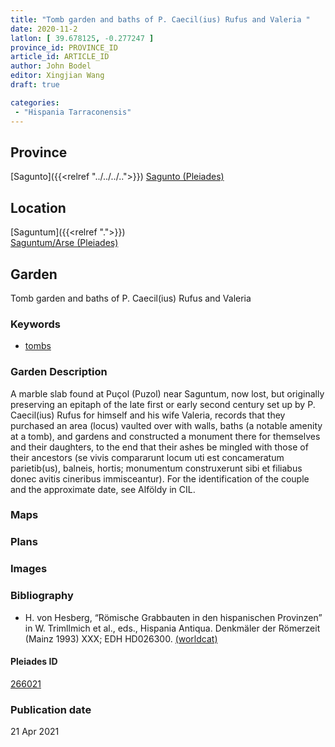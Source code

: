 ```yaml
---
title: "Tomb garden and baths of P. Caecil(ius) Rufus and Valeria "
date: 2020-11-2
latlon: [ 39.678125, -0.277247 ]
province_id: PROVINCE_ID
article_id: ARTICLE_ID
author: John Bodel
editor: Xingjian Wang
draft: true

categories:
 - "Hispania Tarraconensis"
---
```


## Province

[Sagunto]({{<relref "../../../..">}})
[Sagunto (Pleiades)](https://pleiades.stoa.org/places/266020)

<!--### Province Description-->


## Location

[Saguntum]({{<relref ".">}}) \
[Saguntum/Arse (Pleiades)](https://pleiades.stoa.org/places/266021)

<!--### Location Description-->

<!-- LEAVE THIS BLANK FOR NOW -->

<!--## Sublocation-->

<!--
[AREA WITHIN LOCATION, LIKE “PALATINE HILL”](GEOREFERENCE LINK)
A sublocation is any area larger than an individual garden, but located within a location. I would always try to include a link to a controlled vocabulary here if possible. This ID may well be different from the Garden ID, e.g., Pompeii versus a Garden in one of the houses which has its own Pleiades ID.
-->

<!--### Sublocation Description-->

<!-- DESCRIPTION -->

## Garden
Tomb garden and baths of P. Caecil(ius) Rufus and Valeria

### Keywords
- [tombs](http://vocab.getty.edu/page/aat/300005926)

### Garden Description
A marble slab found at Puçol (Puzol) near Saguntum, now lost,  but originally preserving an epitaph of the late first or early second century set up by P. Caecil(ius) Rufus for himself and his wife Valeria, records that they purchased an area (locus) vaulted over with walls, baths (a notable amenity at a tomb), and gardens and constructed a monument there for themselves and their daughters, to the end that their ashes be mingled with those of their ancestors  (se vivis compararunt locum uti est concameratum parietib(us), balneis, hortis; monumentum construxerunt sibi et filiabus donec avitis cineribus immisceantur). For the identification of the couple and the approximate date, see Alföldy in CIL.

### Maps

<!--
{{< figure src="IMG_URL" alt="ALT_TEXT" title="CAPTION" >}}
-->

### Plans

<!--
{{< figure src="IMG_URL" alt="ALT_TEXT" title="CAPTION" >}}
-->

### Images

<!--
{{< figure src="IMG_URL" alt="ALT_TEXT" title="CAPTION" >}}
-->

<!--### Dates-->


### Bibliography
- H. von Hesberg, “Römische Grabbauten in den hispanischen Provinzen” in W. Trimllmich et al., eds., Hispania Antiqua. Denkmäler der Römerzeit (Mainz 1993) XXX; EDH HD026300. [(worldcat)](http://www.worldcat.org/oclc/7377084156)

<!--#### Periodo ID-->

<!-- [PERIODO_ID](https://pleiades.stoa.org/places/PLEIADES_ID) -->

#### Pleiades ID

[266021](https://pleiades.stoa.org/places/266021)

<!--#### TGN ID
[7031751](http://vocab.getty.edu/page/tgn/7031751) -->

<!--### Contributor-->


### Publication date

21 Apr 2021

<!--### Related articles-->

<!-- Links to other related articles. Leave blank for now -->